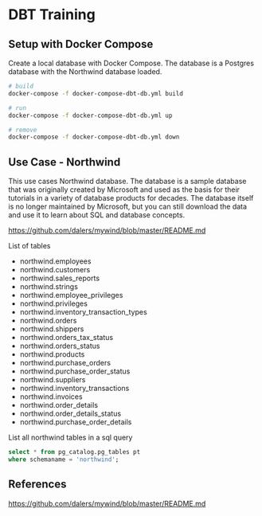 # DBT Training


## Setup with Docker Compose

Create a local database with Docker Compose. The database is a Postgres database with the Northwind database loaded.


```bash
# build
docker-compose -f docker-compose-dbt-db.yml build

# run
docker-compose -f docker-compose-dbt-db.yml up

# remove
docker-compose -f docker-compose-dbt-db.yml down
```


## Use Case - Northwind

This use cases Northwind database. The database is a sample database that was originally created by Microsoft and used as the basis for their tutorials in a variety of database products for decades. The database itself is no longer maintained by Microsoft, but you can still download the data and use it to learn about SQL and database concepts.

https://github.com/dalers/mywind/blob/master/README.md

List of tables

- northwind.employees
- northwind.customers
- northwind.sales_reports
- northwind.strings
- northwind.employee_privileges
- northwind.privileges
- northwind.inventory_transaction_types
- northwind.orders
- northwind.shippers
- northwind.orders_tax_status
- northwind.orders_status
- northwind.products
- northwind.purchase_orders
- northwind.purchase_order_status
- northwind.suppliers
- northwind.inventory_transactions
- northwind.invoices
- northwind.order_details
- northwind.order_details_status
- northwind.purchase_order_details

List all northwind tables in a sql query

```sql
select * from pg_catalog.pg_tables pt
where schemaname = 'northwind';
```


## References

https://github.com/dalers/mywind/blob/master/README.md